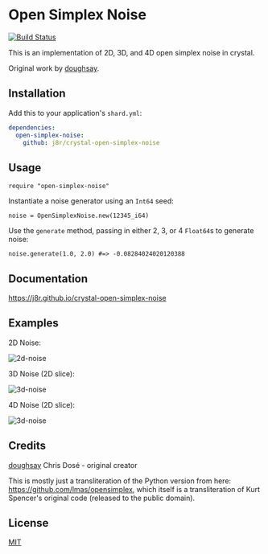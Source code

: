 # Open Simplex Noise

[![Build Status](https://cloud.drone.io/api/badges/j8r/crystal-open-simplex-noise/status.svg)](https://cloud.drone.io/j8r/crystal-open-simplex-noise)

This is an implementation of 2D, 3D, and 4D open simplex noise in crystal.

Original work by [doughsay](https://github.com/doughsay/crystal-open-simplex-noise).

## Installation

Add this to your application's `shard.yml`:

```yml
dependencies:
  open-simplex-noise:
    github: j8r/crystal-open-simplex-noise
```

## Usage

```crystal
require "open-simplex-noise"
```

Instantiate a noise generator using an `Int64` seed:

```crystal
noise = OpenSimplexNoise.new(12345_i64)
```

Use the `generate` method, passing in either 2, 3, or 4 `Float64`s to generate noise:

```crystal
noise.generate(1.0, 2.0) #=> -0.08284024020120388
```

## Documentation

https://j8r.github.io/crystal-open-simplex-noise

## Examples

2D Noise:

![2d-noise](examples/output/noise2d.png)

3D Noise (2D slice):

![3d-noise](examples/output/noise3d.png)

4D Noise (2D slice):

![3d-noise](examples/output/noise4d.png)

## Credits

[doughsay](https://github.com/doughsay) Chris Dosé - original creator

This is mostly just a transliteration of the Python version from here: https://github.com/lmas/opensimplex, which itself is a transliteration of Kurt Spencer's original code (released to the public domain).

## License

[MIT](LICENSE.md)
